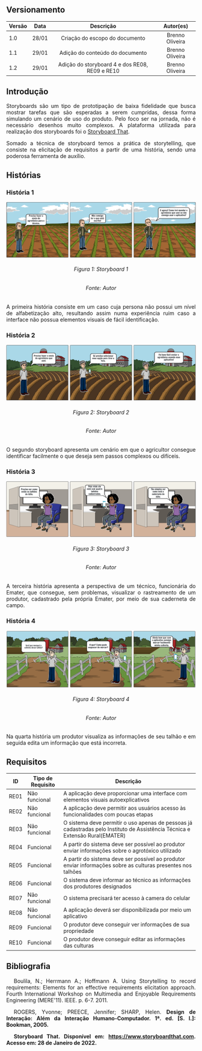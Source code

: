 ## Versionamento

|Versão|Data|Descrição|Autor(es)|
|------|----|---------|---------|
|1.0|28/01|<center>Criação do escopo do documento</center>|<center>Brenno Oliveira</center>|
|1.1|29/01|<center>Adição do conteúdo do documento</center>|<center>Brenno Oliveira</center>|
|1.2|29/01|<center>Adição do storyboard 4 e dos RE08, RE09 e RE10</center>|<center>Brenno Oliveira</center>|

## Introdução
<p style="text-align: justify;">Storyboards são um tipo de prototipação de baixa fidelidade que busca mostrar tarefas que são esperadas a serem cumpridas, dessa forma simulando um cenário de uso do produto. Pelo foco ser na jornada, não é necessário desenhos muito complexos. A plataforma utilizada para realização dos storyboards foi o <a href="https://www.storyboardthat.com">Storyboard That</a>.</p>
<p style="text-align: justify;">Somado a técnica de storyboard temos a prática de storytelling, que consiste na elicitação de requisitos a partir de uma história, sendo uma poderosa ferramenta de auxílio.</p>

## Histórias
### História 1
<img src="../../../assets/requisitos/elicitacao/storyboard1.png"/>
<h6 align = "center">Figura 1: Storyboard 1</h6>
<h6 align = "center">Fonte: Autor</h6>
<p style="text-align: justify;">A primeira história consiste em um caso cuja persona não possui um nível de alfabetização alto, resultando assim numa experiência ruim caso a interface não possua elementos visuais de fácil identificação.</p>

### História 2
<img src="../../../assets/requisitos/elicitacao/storyboard2.png"/>
<h6 align = "center">Figura 2: Storyboard 2</h6>
<h6 align = "center">Fonte: Autor</h6>
<p style="text-align: justify;">O segundo storyboard apresenta um cenário em que o agricultor consegue identificar facilmente o que deseja sem passos complexos ou difíceis.</p>

### História 3
<img src="../../../assets/requisitos/elicitacao/storyboard3.png"/>
<h6 align = "center">Figura 3: Storyboard 3</h6>
<h6 align = "center">Fonte: Autor</h6>
<p style="text-align: justify;">A terceira história apresenta a perspectiva de um técnico, funcionária do Emater, que consegue, sem problemas, visualizar o rastreamento de um produtor, cadastrado pela própria Emater, por meio de sua caderneta de campo.</p>

### História 4
<img src="../../../assets/requisitos/elicitacao/storyboard4.png"/>
<h6 align = "center">Figura 4: Storyboard 4</h6>
<h6 align = "center">Fonte: Autor</h6>
<p style="text-align: justify;">Na quarta história um produtor visualiza as informações de seu talhão e em seguida edita um informação que está incorreta.</p>

## Requisitos
|ID|Tipo de Requisito|Descrição
|--|--|--|
|RE01|Não funcional|A aplicação deve proporcionar uma interface com elementos visuais autoexplicativos|
|RE02|Não funcional|A aplicação deve permitir aos usuários acesso às funcionalidades com poucas etapas|
|RE03|Não funcional|O sistema deve permitir o uso apenas de pessoas já cadastradas pelo Instituto de Assistência Técnica e Extensão Rural(EMATER)|
|RE04|Funcional|A partir do sistema deve ser possível ao produtor enviar informações sobre o agrotóxico utilizado|
|RE05|Funcional|A partir do sistema deve ser possível ao produtor enviar informações sobre as culturas presentes nos talhões|
|RE06|Funcional|O sistema deve informar ao técnico as informações dos produtores designados|
|RE07|Não funcional|O sistema precisará ter acesso à camera do celular|
|RE08|Não funcional|A aplicação deverá ser disponibilizada por meio um aplicativo|
|RE09|Funcional|O produtor deve conseguir ver informações de sua propriedade|
|RE10|Funcional|O produtor deve conseguir editar as informações das culturas|

## Bibliografia
<p style="text-align: justify; text-indent: 20px"> Boulila, N.; Herrmann A.; Hoffmann A. Using Storytelling to record requirements: Elements for an effective requirements elicitation approach. Fourth International Workshop on Multimedia and Enjoyable Requirements Engineering (MERE'11). IEEE. p. 6-7. 2011.</p>

<p style="text-align: justify; text-indent: 20px">ROGERS, Yvonne; PREECE, Jennifer; SHARP, Helen. <b>Design de Interação<b>: Além da Interação Humano-Computador. 1ª. ed. [S. l.]: Bookman, 2005.</p>

<p style="text-align: justify; text-indent: 20px"><b>Storyboard That</b>. Disponível em: <a href="https://www.storyboardthat.com/pt/" target="_blanck">https://www.storyboardthat.com</a>. Acesso em: 28 de Janeiro de 2022.</p>

